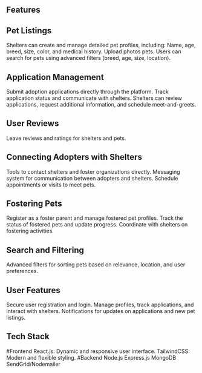  ## Features
 ## Pet Listings
Shelters can create and manage detailed pet profiles, including:
    Name, age, breed, size, color, and medical history.
    Upload photos pets.
    Users can search for pets using advanced filters (breed, age, size, location).
## Application Management
Submit adoption applications directly through the platform.
Track application status and communicate with shelters.
Shelters can review applications, request additional information, and schedule meet-and-greets.
## User Reviews
Leave reviews and ratings for shelters and pets.

## Connecting Adopters with Shelters
Tools to contact shelters and foster organizations directly.
Messaging system for communication between adopters and shelters.
Schedule appointments or visits to meet pets.
## Fostering Pets
Register as a foster parent and manage fostered pet profiles.
Track the status of fostered pets and update progress.
Coordinate with shelters on fostering activities.
## Search and Filtering
Advanced filters for sorting pets based on relevance, location, and user preferences.
## User Features
Secure user registration and login.
Manage profiles, track applications, and interact with shelters.
Notifications for updates on applications and new pet listings.
## Tech Stack
#Frontend
React.js: Dynamic and responsive user interface.
TailwindCSS: Modern and flexible styling.
#Backend
Node.js
Express.js
MongoDB
SendGrid/Nodemailer